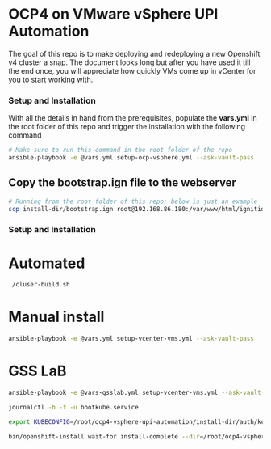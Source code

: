 # OCP4 on VMware vSphere UPI Automation

The goal of this repo is to make deploying and redeploying a new Openshift v4 cluster a snap. The document looks long but after you have used it till the end once, you will appreciate how quickly VMs come up in vCenter for you to start working with. 

   
### Setup and Installation

With all the details in hand from the prerequisites, populate the **vars.yml** in the root folder of this repo and trigger the installation with the following command 

```sh 
# Make sure to run this command in the root folder of the repo
ansible-playbook -e @vars.yml setup-ocp-vsphere.yml --ask-vault-pass
```
## Copy the bootstrap.ign file to the webserver 

```sh 
# Running from the root folder of this repo; below is just an example
scp install-dir/bootstrap.ign root@192.168.86.180:/var/www/html/ignition
```

### Setup and Installation

# Automated 

```sh
./cluser-build.sh
```

# Manual install 

```sh 
ansible-playbook -e @vars.yml setup-vcenter-vms.yml --ask-vault-pass
```
# GSS LaB 
```sh 
ansible-playbook -e @vars-gsslab.yml setup-vcenter-vms.yml --ask-vault-pass
```

```sh
journalctl -b -f -u bootkube.service
```

```sh
export KUBECONFIG=/root/ocp4-vsphere-upi-automation/install-dir/auth/kubeconfig
```

```sh
bin/openshift-install wait-for install-complete --dir=/root/ocp4-vsphere-upi-automation/install-dir
```
